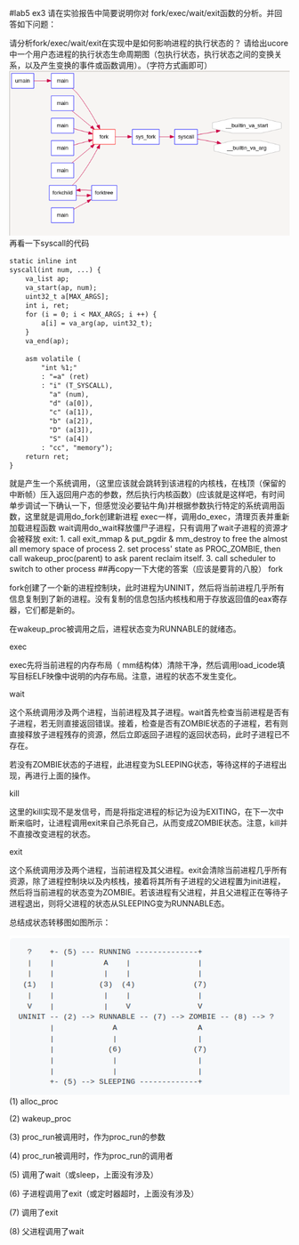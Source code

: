#lab5 ex3
请在实验报告中简要说明你对 fork/exec/wait/exit函数的分析。并回答如下问题：

请分析fork/exec/wait/exit在实现中是如何影响进程的执行状态的？
请给出ucore中一个用户态进程的执行状态生命周期图（包执行状态，执行状态之间的变换关系，以及产生变换的事件或函数调用）。（字符方式画即可）
![](../图片/图片9.png)
再看一下syscall的代码
```
static inline int
syscall(int num, ...) {
    va_list ap;
    va_start(ap, num);
    uint32_t a[MAX_ARGS];
    int i, ret;
    for (i = 0; i < MAX_ARGS; i ++) {
        a[i] = va_arg(ap, uint32_t);
    }
    va_end(ap);

    asm volatile (
        "int %1;"
        : "=a" (ret)
        : "i" (T_SYSCALL),
          "a" (num),
          "d" (a[0]),
          "c" (a[1]),
          "b" (a[2]),
          "D" (a[3]),
          "S" (a[4])
        : "cc", "memory");
    return ret;
}
```
就是产生一个系统调用，（这里应该就会跳转到该进程的内核栈，在栈顶（保留的中断帧）压入返回用户态的参数，然后执行内核函数）(应该就是这样吧，有时间单步调试一下确认一下，但感觉没必要钻牛角)并根据参数执行特定的系统调用函数，这里就是调用do_fork创建新进程
exec一样，调用do_exec，清理页表并重新加载进程函数
wait调用do_wait释放僵尸子进程，只有调用了wait子进程的资源才会被释放
exit:
    1. call exit_mmap & put_pgdir & mm_destroy to free the almost all memory space of process
    2. set process' state as PROC_ZOMBIE, then call wakeup_proc(parent) to ask parent reclaim itself.
    3. call scheduler to switch to other process
##再copy一下大佬的答案（应该是要背的八股）
fork

fork创建了一个新的进程控制块，此时进程为UNINIT，然后将当前进程几乎所有信息复制到了新的进程。没有复制的信息包括内核栈和用于存放返回值的eax寄存器，它们都是新的。

在wakeup_proc被调用之后，进程状态变为RUNNABLE的就绪态。

exec

exec先将当前进程的内存布局（ mm结构体）清除干净，然后调用load_icode填写目标ELF映像中说明的内存布局。注意，进程的状态不发生变化。

wait

这个系统调用涉及两个进程，当前进程及其子进程。wait首先检查当前进程是否有子进程，若无则直接返回错误。接着，检查是否有ZOMBIE状态的子进程，若有则直接释放子进程残存的资源，然后立即返回子进程的返回状态码，此时子进程已不存在。

若没有ZOMBIE状态的子进程，此进程变为SLEEPING状态，等待这样的子进程出现，再进行上面的操作。

kill

这里的kill实现不是发信号，而是将指定进程的标记为设为EXITING，在下一次中断来临时，让进程调用exit来自己杀死自己，从而变成ZOMBIE状态。注意，kill并不直接改变进程的状态。

exit

这个系统调用涉及两个进程，当前进程及其父进程。exit会清除当前进程几乎所有资源，除了进程控制块以及内核栈，接着将其所有子进程的父进程置为init进程，然后将当前进程的状态变为ZOMBIE。若该进程有父进程，并且父进程正在等待子进程退出，则将父进程的状态从SLEEPING变为RUNNABLE态。

总结成状态转移图如图所示：

![](../图片/图片10.png)
(1) alloc_proc

(2) wakeup_proc

(3) proc_run被调用时，作为proc_run的参数

(4) proc_run被调用时，作为proc_run的调用者

(5) 调用了wait（或sleep，上面没有涉及）

(6) 子进程调用了exit（或定时器超时，上面没有涉及）

(7) 调用了exit

(8) 父进程调用了wait